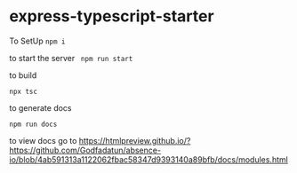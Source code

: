 # express-typescript-starter

To SetUp
`` npm i ``

to start the server
`` npm run start``

to build

``npx tsc``

to generate docs

``npm run docs``

to view docs
go to https://htmlpreview.github.io/?https://github.com/Godfadatun/absence-io/blob/4ab591313a1122062fbac58347d9393140a89bfb/docs/modules.html
